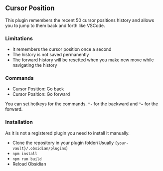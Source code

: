 ## Cursor Position

This plugin remembers the recent 50 cursor positions history and allows you to jump to them back and forth like VSCode.

### Limitations

- It remembers the cursor position once a second
- The history is not saved permanently
- The forward history will be resetted when you make new move while navigating the history

### Commands

- Cursor Position: Go back
- Cursor Position: Go forward

You can set hotkeys for the commands. `^-` for the backward and `^=` for the forward.

### Installation

As it is not a registered plugin you need to install it manually.

- Clone the repository in your plugin folder(Usually `{your-vault}/.obsidian/plugins`)
- `npm install`
- `npm run build`
- Reload Obsidian
